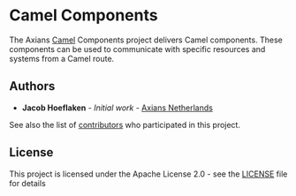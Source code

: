 # Camel Components
The Axians [Camel](http://camel.apache.org) Components project delivers Camel components. These components can be used to communicate with specific resources and systems from a Camel route.

## Authors

* **Jacob Hoeflaken** - *Initial work* - [Axians Netherlands](https://github.com/axians-nl)

See also the list of [contributors](https://github.com/axians-nl/camel-components/contributors) who participated in this project.

## License

This project is licensed under the Apache License 2.0 - see the [LICENSE](LICENSE) file for details

